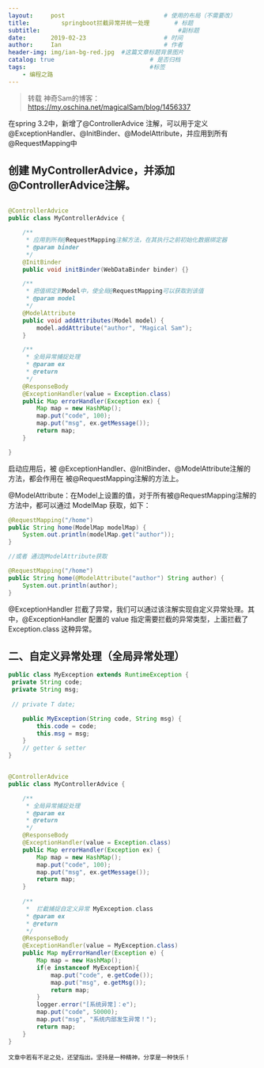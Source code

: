 ```yaml
---
layout:     post             				# 使用的布局（不需要改）
title:         springboot拦截异常并统一处理       # 标题 
subtitle:    					  				#副标题
date:       2019-02-23  					# 时间
author:     Ian                  			# 作者
header-img: img/ian-bg-red.jpg	#这篇文章标题背景图片
catalog: true                        	# 是否归档
tags:                              		#标签
    - 编程之路
---
```


> 转载 神奇Sam的博客：https://my.oschina.net/magicalSam/blog/1456337


在spring 3.2中，新增了@ControllerAdvice 注解，可以用于定义@ExceptionHandler、@InitBinder、@ModelAttribute，并应用到所有@RequestMapping中

## 创建 MyControllerAdvice，并添加 @ControllerAdvice注解。

```java

@ControllerAdvice
public class MyControllerAdvice {

    /**
     * 应用到所有@RequestMapping注解方法，在其执行之前初始化数据绑定器
     * @param binder
     */
    @InitBinder
    public void initBinder(WebDataBinder binder) {}

    /**
     * 把值绑定到Model中，使全局@RequestMapping可以获取到该值
     * @param model
     */
    @ModelAttribute
    public void addAttributes(Model model) {
        model.addAttribute("author", "Magical Sam");
    }

    /**
     * 全局异常捕捉处理
     * @param ex
     * @return
     */
    @ResponseBody
    @ExceptionHandler(value = Exception.class)
    public Map errorHandler(Exception ex) {
        Map map = new HashMap();
        map.put("code", 100);
        map.put("msg", ex.getMessage());
        return map;
    }

}

```
启动应用后，被 @ExceptionHandler、@InitBinder、@ModelAttribute注解的方法，都会作用在 被@RequestMapping注解的方法上。

@ModelAttribute：在Model上设置的值，对于所有被@RequestMapping注解的方法中，都可以通过 ModelMap 获取，如下：

```java
@RequestMapping("/home")
public String home(ModelMap modelMap) {
    System.out.println(modelMap.get("author"));
}

//或者 通过@ModelAttribute获取

@RequestMapping("/home")
public String home(@ModelAttribute("author") String author) {
    System.out.println(author);
}

```


@ExceptionHandler 拦截了异常，我们可以通过该注解实现自定义异常处理。其中，@ExceptionHandler 配置的 value 指定需要拦截的异常类型，上面拦截了 Exception.class 这种异常。


## 二、自定义异常处理（全局异常处理）
```java
public class MyException extends RuntimeException {
 private String code;
 private String msg;
 
 // private T date;

    public MyException(String code, String msg) {
        this.code = code;
        this.msg = msg;
    }
    // getter & setter
}

```

```java

@ControllerAdvice
public class MyControllerAdvice {

    /**
     * 全局异常捕捉处理
     * @param ex
     * @return
     */
    @ResponseBody
    @ExceptionHandler(value = Exception.class)
    public Map errorHandler(Exception ex) {
        Map map = new HashMap();
        map.put("code", 100);
        map.put("msg", ex.getMessage());
        return map;
    }
    
   	/**
     *  拦截捕捉自定义异常 MyException.class
     * @param ex
     * @return
     */
    @ResponseBody
    @ExceptionHandler(value = MyException.class)
    public Map myErrorHandler(Exception e) {
        Map map = new HashMap();
    	if(e instanceof MyException){
        	map.put("code", e.getCode());
        	map.put("msg", e.getMsg());
        	return map;
    	}
        logger.error("[系统异常]：e");
        map.put("code", 50000);
        map.put("msg", "系统内部发生异常！");
        return map;
    }
}
```



`文章中若有不足之处，还望指出。坚持是一种精神，分享是一种快乐！`


